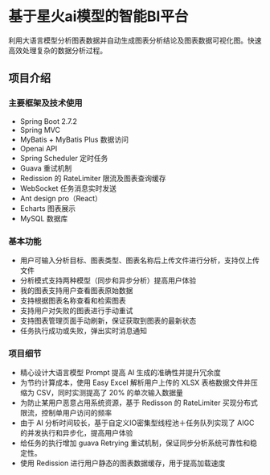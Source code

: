 # 基于星火ai模型的智能BI平台


利用大语言模型分析图表数据并自动生成图表分析结论及图表数据可视化图。快速高效处理复杂的数据分析过程。


## 项目介绍

### 主要框架及技术使用

- Spring Boot 2.7.2
- Spring MVC
- MyBatis + MyBatis Plus 数据访问
- Openai API
- Spring Scheduler 定时任务
- Guava 重试机制
- Redission 的 RateLimiter 限流及图表查询缓存
- WebSocket 任务消息实时发送
- Ant design pro（React）
- Echarts 图表展示
- MySQL 数据库

### 基本功能

- 用户可输入分析目标、图表类型、图表名称后上传文件进行分析，支持仅上传文件
- 分析模式支持两种模型（同步和异步分析）提高用户体验
- 我的图表支持用户查看图表原始数据
- 支持根据图表名称查看和检索图表
- 支持用户对失败的图表进行手动重试
- 支持图表管理页面手动刷新，保证获取到图表的最新状态
- 任务执行成功或失败，弹出实时消息通知

### 项目细节

- 精心设计大语言模型 Prompt 提高 AI 生成的准确性并提升冗余度
- 为节约计算成本，使用 Easy Excel 解析用户上传的 XLSX 表格数据文件并压缩为 CSV，同时实测提高了 20% 的单次输入数据量
- 为防止某用户恶意占用系统资源，基于 Redisson 的 RateLimiter 买现分布式限流，控制单用户访问的频率
- 由于 AI 分析时间较长，基于自定义IO密集型线程池＋任务队列实现了 AIGC 的并发执行和异步化，提高用户体验
- 给任务的执行增加 guava Retrying 重试机制，保证同步分析系统可靠性和稳定性。
- 使用 Redission 进行用户静态的图表数据缓存，用于提高加载速度

